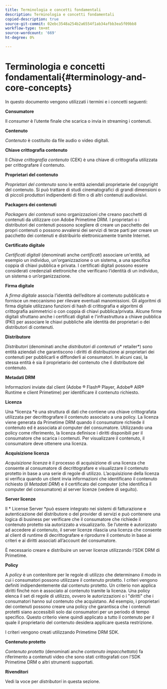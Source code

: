 ```yaml
---
title: Terminologia e concetti fondamentali
description: Terminologia e concetti fondamentali
copied-description: true
source-git-commit: 02ebc3548a254b2a6554f1ab34afbb3ea5f09bb8
workflow-type: tm+mt
source-wordcount: '669'
ht-degree: 0%

---
```


# Terminologia e concetti fondamentali{#terminology-and-core-concepts}

In questo documento vengono utilizzati i termini e i concetti seguenti:

**Consumatore**

Il *consumer* è l’utente finale che scarica o invia in streaming i contenuti.

**Contenuto**

*Contenuto* è costituito da file audio o video digitali.

**Chiave crittografia contenuto**

Il *Chiave crittografia contenuto* (CEK) è una chiave di crittografia utilizzata per crittografare il contenuto.

**Proprietari del contenuto**

*Proprietari del contenuto* sono le entità aziendali proprietarie del copyright del contenuto. Si può trattare di studi cinematografici di grandi dimensioni o di piccoli produttori indipendenti di film o di altri contenuti audiovisivi.

**Packagers dei contenuti**

*Packagers dei contenuti* sono organizzazioni che creano pacchetti di contenuti da utilizzare con Adobe Primetime DRM. I proprietari o i distributori dei contenuti possono scegliere di creare un pacchetto dei propri contenuti o possono avvalersi dei servizi di terze parti per creare un pacchetto dei contenuti e distribuirlo elettronicamente tramite Internet.

**Certificato digitale**

*Certificati digitali* (denominati anche *certificati*) associare un&#39;entità, ad esempio un individuo, un&#39;organizzazione o un sistema, a una specifica coppia di chiavi pubblica e privata. I certificati digitali possono essere considerati credenziali elettroniche che verificano l’identità di un individuo, un sistema o un’organizzazione.

**Firma digitale**

A *firma digitale* associa l’identità dell’editore al contenuto pubblicato e fornisce un meccanismo per rilevare eventuali manomissioni. Gli algoritmi di firma digitale utilizzano funzioni di hash di crittografia e algoritmi di crittografia asimmetrici o con coppia di chiavi pubblica/privata. Alcune firme digitali sfruttano anche i certificati digitali e l&#39;infrastruttura a chiave pubblica (PKI) per associare le chiavi pubbliche alle identità dei proprietari o dei distributori di contenuti.

**Distributore**

*Distributori* (denominati anche *distributori di contenuti* o* retailer*) sono entità aziendali che garantiscono i diritti di distribuzione ai proprietari dei contenuti per pubblicarli e diffonderli ai consumatori. In alcuni casi, la stessa entità è sia il proprietario del contenuto che il distributore del contenuto.

**Metadati DRM**

Informazioni inviate dal client (Adobe ® Flash® Player, Adobe® AIR® Runtime e client Primetime) per identificare il contenuto richiesto.

**Licenza**

Una *licenza *è una struttura di dati che contiene una chiave crittografata utilizzata per decrittografare il contenuto associato a una policy. La licenza viene generata da Primetime DRM quando il consumatore richiede il contenuto ed è associata al computer del consumatore. Utilizzando una policy come riferimento, la licenza definisce i diritti disponibili per il consumatore che scarica i contenuti. Per visualizzare il contenuto, il consumatore deve ottenere una licenza.

**Acquisizione licenza**

*Acquisizione licenza* è il processo di acquisizione di una licenza che consente al consumatore di decrittografare e visualizzare il contenuto protetto in base a una serie di regole di utilizzo. L’acquisizione della licenza si verifica quando un client invia informazioni che identificano il contenuto richiesto (il *Metadati DRM*) e il certificato del computer (che identifica il computer del consumatore) al server licenze (vedere di seguito).

**Server licenze**

Il * License Server *può essere integrato nei sistemi di fatturazione e autenticazione del distributore o del provider di servizi e può contenere una logica di business per verificare che il consumatore che richiede il contenuto protetto sia autorizzato a visualizzarlo. Se l’utente è autorizzato ad accedere al contenuto, il server licenze rilascia una licenza che consente al client di runtime di decrittografare e riprodurre il contenuto in base ai criteri e ai diritti associati all’account del consumatore.

È necessario creare e distribuire un server licenze utilizzando l’SDK DRM di Primetime.

**Policy**

A *policy* è un contenitore per le regole di utilizzo che determinano il modo in cui i consumatori possono utilizzare il contenuto protetto. I criteri vengono definiti indipendentemente dal contenuto protetto. Un criterio non applica diritti finché non è associato al contenuto tramite la licenza. Una policy elenca il set di regole di utilizzo, ovvero le autorizzazioni o i &quot;diritti&quot; che i consumatori hanno sul contenuto che acquistano. Ad esempio, i proprietari dei contenuti possono creare una policy che garantisca che i contenuti protetti siano accessibili solo dai consumatori per un periodo di tempo specifico. Questo criterio viene quindi applicato a tutto il contenuto per il quale il proprietario del contenuto desidera applicare questa restrizione.

I criteri vengono creati utilizzando Primetime DRM SDK.

**Contenuto protetto**

*Contenuto protetto* (denominati anche *contenuto impacchettato*) fa riferimento a contenuti video che sono stati crittografati con l’SDK Primetime DRM o altri strumenti supportati.

**Rivenditori**

Vedi la voce per *distributori* in questa sezione.
